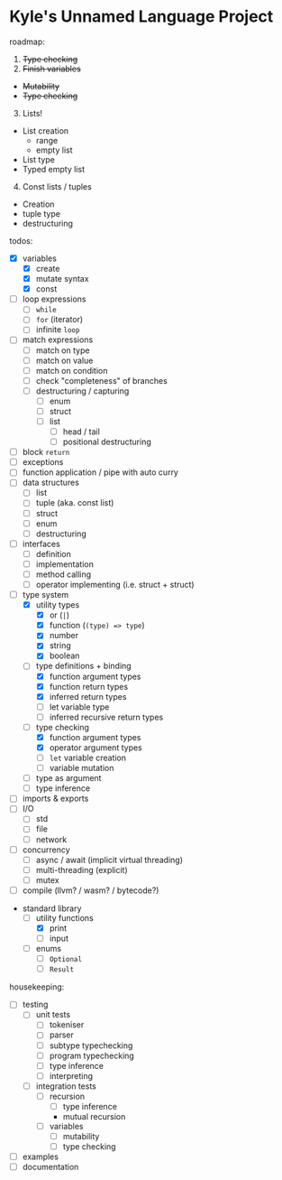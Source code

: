 # Kyle's Unnamed Language Project

roadmap:
1. ~~Type checking~~
2. ~~Finish variables~~
  - ~~Mutability~~
  - ~~Type checking~~
3. Lists!
  - List creation
    - range
    - empty list
  - List type
  - Typed empty list
4. Const lists / tuples
  - Creation
  - tuple type
  - destructuring

todos:

- [x] variables
  - [x] create
  - [x] mutate syntax
  - [x] const
- [ ] loop expressions
  - [ ] `while`
  - [ ] `for` (iterator)
  - [ ] infinite `loop`
- [ ] match expressions
  - [ ] match on type
  - [ ] match on value
  - [ ] match on condition
  - [ ] check "completeness" of branches
  - [ ] destructuring / capturing
    - [ ] enum
    - [ ] struct
    - [ ] list
      - [ ] head / tail
      - [ ] positional destructuring
- [ ] block `return`
- [ ] exceptions
- [ ] function application / pipe with auto curry
- [ ] data structures
  - [ ] list
  - [ ] tuple (aka. const list)
  - [ ] struct
  - [ ] enum
  - [ ] destructuring
- [ ] interfaces
  - [ ] definition
  - [ ] implementation
  - [ ] method calling
  - [ ] operator implementing (i.e. struct + struct)
- [ ] type system
  - [x] utility types
    - [x] or (`|`)
    - [x] function (`(type) => type`)
    - [x] number
    - [x] string
    - [x] boolean
  - [ ] type definitions + binding
    - [x] function argument types
    - [x] function return types
    - [x] inferred return types
    - [ ] let variable type
    - [ ] inferred recursive return types
  - [ ] type checking
    - [x] function argument types
    - [x] operator argument types
    - [ ] `let` variable creation
    - [ ] variable mutation
  - [ ] type as argument
  - [ ] type inference
- [ ] imports & exports
- [ ] I/O
  - [ ] std
  - [ ] file
  - [ ] network
- [ ] concurrency
  - [ ] async / await (implicit virtual threading)
  - [ ] multi-threading (explicit)
  - [ ] mutex
- [ ] compile (llvm? / wasm? / bytecode?)
- standard library
  - [ ] utility functions
    - [x] print
    - [ ] input
  - [ ] enums
    - [ ] `Optional`
    - [ ] `Result`

housekeeping:

- [ ] testing
  - [ ] unit tests
    - [ ] tokeniser
    - [ ] parser
    - [ ] subtype typechecking
    - [ ] program typechecking
    - [ ] type inference
    - [ ] interpreting
  - [ ] integration tests
    - [ ] recursion
      - [ ] type inference
      - mutual recursion
    - [ ] variables
      - [ ] mutability
      - [ ] type checking
- [ ] examples
- [ ] documentation